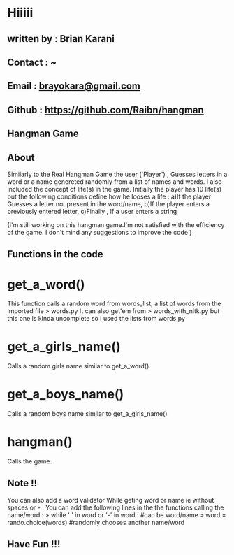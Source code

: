 # Hiiiii


## ############################################
## written by : Brian Karani                 ##
## Contact : ~                               ##
## Email : brayokara@gmail.com               ##
## Github : https://github.com/Raibn/hangman ##
## ############################################

## Hangman Game

## About
Similarly to the Real Hangman Game the user ('Player') , Guesses letters in a word or a name genereted randomly from a list of names and words.
I also included the concept of life(s) in the game. Initially the player has 10 life(s) but the following conditions define how he looses a life :
    a)If the player Guesses a letter not present in the word/name,
    b)If the player enters a previously entered letter,
    c)Finally , If a user enters a string

(I'm still working on this hangman game.I'm not satisfied with the efficiency of the game. I don't mind any suggestions to improve the code )

## Functions in the code

# get_a_word()
This function calls a random word from words_list, a list of words from the imported file > words.py
It can also get'em from > words_with_nltk.py but this one is kinda uncomplete so I used the lists from words.py


# get_a_girls_name()
Calls a random girls name similar to get_a_word().


# get_a_boys_name()
Calls a random boys name similar to get_a_girls_name()


# hangman()
Calls the game.


## Note !!
You can also add a word validator While geting word or name ie  without spaces or - .
You can add the following lines in the the functions calling the name/word :
    > while ' ' in word or '-' in word : #can be word/name
    >   word = rando.choice(words)       #randomly chooses another name/word




## Have Fun !!!
